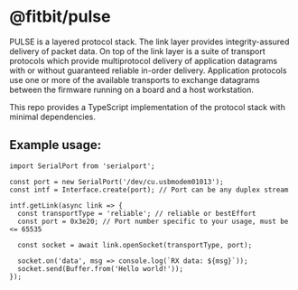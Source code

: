 @fitbit/pulse
===============

PULSE is a layered protocol stack. The link layer provides integrity-assured delivery of packet data. On top of the link layer is a suite of transport protocols which provide multiprotocol delivery of application datagrams with or without guaranteed reliable in-order delivery. Application protocols use one or more of the available transports to exchange datagrams between the firmware running on a board and a host workstation.

This repo provides a TypeScript implementation of the protocol stack with minimal dependencies.

Example usage:
--------------

```
import SerialPort from 'serialport';

const port = new SerialPort('/dev/cu.usbmodem01013');
const intf = Interface.create(port); // Port can be any duplex stream

intf.getLink(async link => {
  const transportType = 'reliable'; // reliable or bestEffort
  const port = 0x3e20; // Port number specific to your usage, must be <= 65535

  const socket = await link.openSocket(transportType, port);

  socket.on('data', msg => console.log(`RX data: ${msg}`));
  socket.send(Buffer.from('Hello world!'));
});
```
